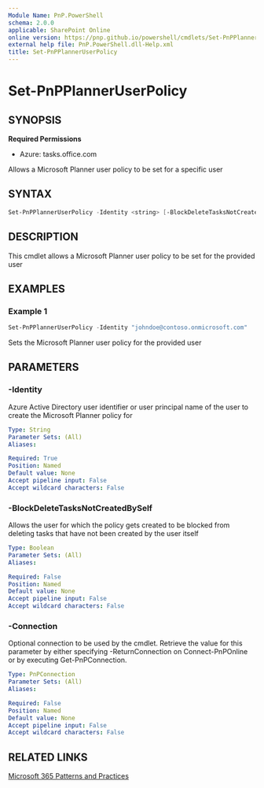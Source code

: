 ```yaml
---
Module Name: PnP.PowerShell
schema: 2.0.0
applicable: SharePoint Online
online version: https://pnp.github.io/powershell/cmdlets/Set-PnPPlannerUserPolicy.html
external help file: PnP.PowerShell.dll-Help.xml
title: Set-PnPPlannerUserPolicy
---
```

  
# Set-PnPPlannerUserPolicy

## SYNOPSIS

**Required Permissions**

* Azure: tasks.office.com

Allows a Microsoft Planner user policy to be set for a specific user

## SYNTAX

```powershell
Set-PnPPlannerUserPolicy -Identity <string> [-BlockDeleteTasksNotCreatedBySelf <boolean>] [-Connection <PnPConnection>] [<CommonParameters>]
```

## DESCRIPTION
This cmdlet allows a Microsoft Planner user policy to be set for the provided user

## EXAMPLES

### Example 1
```powershell
Set-PnPPlannerUserPolicy -Identity "johndoe@contoso.onmicrosoft.com"
```
Sets the Microsoft Planner user policy for the provided user

## PARAMETERS

### -Identity
Azure Active Directory user identifier or user principal name of the user to create the Microsoft Planner policy for

```yaml
Type: String
Parameter Sets: (All)
Aliases:

Required: True
Position: Named
Default value: None
Accept pipeline input: False
Accept wildcard characters: False
```

### -BlockDeleteTasksNotCreatedBySelf
Allows the user for which the policy gets created to be blocked from deleting tasks that have not been created by the user itself

```yaml
Type: Boolean
Parameter Sets: (All)
Aliases:

Required: False
Position: Named
Default value: None
Accept pipeline input: False
Accept wildcard characters: False
```

### -Connection
Optional connection to be used by the cmdlet.
Retrieve the value for this parameter by either specifying -ReturnConnection on Connect-PnPOnline or by executing Get-PnPConnection.

```yaml
Type: PnPConnection
Parameter Sets: (All)
Aliases:

Required: False
Position: Named
Default value: None
Accept pipeline input: False
Accept wildcard characters: False
```

## RELATED LINKS

[Microsoft 365 Patterns and Practices](https://aka.ms/m365pnp)